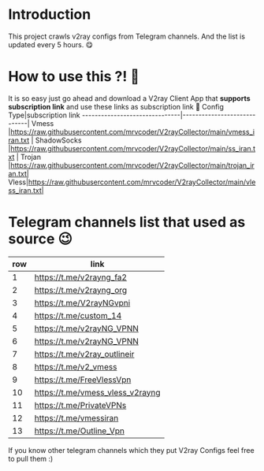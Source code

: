 # Introduction

This project crawls v2ray configs from Telegram channels. And the list is updated every 5 hours. 😋

# How to use this ?! 🤔

It is so easy just go ahead and download a V2ray Client App that **supports subscription link** and use these links as subscription link 🤩
Config Type|subscription link
-------------------------------|-----------------------------|
Vmess         |https://raw.githubusercontent.com/mrvcoder/V2rayCollector/main/vmess_iran.txt      |
ShadowSocks        |https://raw.githubusercontent.com/mrvcoder/V2rayCollector/main/ss_iran.txt  |
Trojan |https://raw.githubusercontent.com/mrvcoder/V2rayCollector/main/trojan_iran.txt|
Vless|https://raw.githubusercontent.com/mrvcoder/V2rayCollector/main/vless_iran.txt|

# Telegram channels list that used as source 😉 

row|link
-------------------------------|-----------------------------|
1          |https://t.me/v2rayng_fa2      |
2          |https://t.me/v2rayng_org  |
3|https://t.me/V2rayNGvpni|
4|https://t.me/custom_14|
5|https://t.me/v2rayNG_VPNN|
6|https://t.me/v2rayNG_VPNN|
7|https://t.me/v2ray_outlineir|
8|https://t.me/v2_vmess|
9|https://t.me/FreeVlessVpn|
10|https://t.me/vmess_vless_v2rayng|
11|https://t.me/PrivateVPNs|
12|https://t.me/vmessiran|
13|https://t.me/Outline_Vpn|

If you know other telegram channels which they put V2ray Configs feel free to pull them :)

